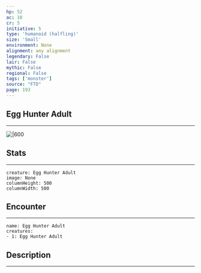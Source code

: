 ```yaml
---
hp: 52
ac: 10
cr: 5
initiative: 5
type: 'humanoid (halfling)'    
size: 'Small'
environment: None
alignment: any alignment
legendary: False
lair: False
mythic: False
regional: False
tags: ['monster']
source: "FTD"
page: 193
---
```


## Egg Hunter Adult
---

![|600](D:/Program%20Files/5e.tools/img/bestiary/FTD/Egg%20Hunter%20Adult.webp)

## Stats
---

```statblock
creature: Egg Hunter Adult
image: None
columnHeight: 500
columnWidth: 500
```

## Encounter
---

```encounter-table
name: Egg Hunter Adult
creatures:
- 1: Egg Hunter Adult
```

## Description
---




